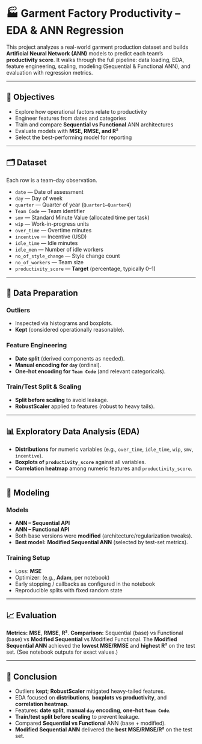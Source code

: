 # 🏭 Garment Factory Productivity – EDA & ANN Regression

This project analyzes a real-world garment production dataset and builds **Artificial Neural Network (ANN)** models to predict each team’s **productivity score**. It walks through the full pipeline: data loading, EDA, feature engineering, scaling, modeling (Sequential & Functional ANN), and evaluation with regression metrics.

---

## 🎯 Objectives

* Explore how operational factors relate to productivity
* Engineer features from dates and categories
* Train and compare **Sequential vs Functional** ANN architectures
* Evaluate models with **MSE, RMSE, and R²**
* Select the best-performing model for reporting

---

## 🗂️ Dataset

Each row is a team–day observation.

* `date` — Date of assessment
* `day` — Day of week
* `quarter` — Quarter of year (`Quarter1–Quarter4`)
* `Team Code` — Team identifier
* `smv` — Standard Minute Value (allocated time per task)
* `wip` — Work-in-progress units
* `over_time` — Overtime minutes
* `incentive` — Incentive (USD)
* `idle_time` — Idle minutes
* `idle_men` — Number of idle workers
* `no_of_style_change` — Style change count
* `no_of_workers` — Team size
* `productivity_score` — **Target** (percentage, typically 0–1)

---

## 🧹 Data Preparation

### Outliers

* Inspected via histograms and boxplots.
* **Kept** (considered operationally reasonable).

### Feature Engineering

* **Date split** (derived components as needed).
* **Manual encoding for `day`** (ordinal).
* **One-hot encoding for `Team Code`** (and relevant categoricals).

### Train/Test Split & Scaling

* **Split before scaling** to avoid leakage.
* **RobustScaler** applied to features (robust to heavy tails).

---

## 📊 Exploratory Data Analysis (EDA)

* **Distributions** for numeric variables (e.g., `over_time`, `idle_time`, `wip`, `smv`, `incentive`).
* **Boxplots of `productivity_score`** against all variables.
* **Correlation heatmap** among numeric features and `productivity_score`.

---

## 🧠 Modeling

### Models

* **ANN – Sequential API**
* **ANN – Functional API**
* Both base versions were **modified** (architecture/regularization tweaks).
* **Best model:** **Modified Sequential ANN** (selected by test-set metrics).

### Training Setup

* Loss: **MSE**
* Optimizer: (e.g., **Adam**, per notebook)
* Early stopping / callbacks as configured in the notebook
* Reproducible splits with fixed random state

---

## 📈 Evaluation

**Metrics:** **MSE**, **RMSE**, **R²**.
**Comparison:** Sequential (base) vs Functional (base) vs **Modified Sequential** vs Modified Functional.
The **Modified Sequential ANN** achieved the **lowest MSE/RMSE** and **highest R²** on the test set.
(See notebook outputs for exact values.)

---

## 📌 Conclusion

* Outliers **kept**; **RobustScaler** mitigated heavy-tailed features.
* EDA focused on **distributions**, **boxplots vs productivity**, and **correlation heatmap**.
* Features: **date split**, **manual `day` encoding**, **one-hot `Team Code`**.
* **Train/test split before scaling** to prevent leakage.
* Compared **Sequential vs Functional** ANN (base + modified).
* **Modified Sequential ANN** delivered the **best MSE/RMSE/R²** on the test set.
